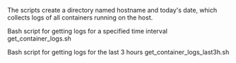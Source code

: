The scripts create a directory named hostname and today's date, which collects logs of all containers running on the host.

Bash script for getting logs for a specified time interval
get_container_logs.sh

Bash script for getting logs for the last 3 hours
get_container_logs_last3h.sh
